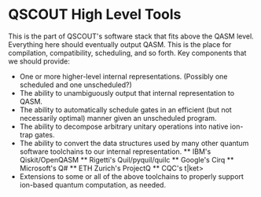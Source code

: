 # QSCOUT High Level Tools
This is the part of QSCOUT's software stack that fits above the QASM level. Everything here should eventually output QASM. This is the place for compilation, compatibility, scheduling, and so forth.
Key components that we should provide:
* One or more higher-level internal representations. (Possibly one scheduled and one unscheduled?)
* The ability to unambiguously output that internal representation to QASM.
* The ability to automatically schedule gates in an efficient (but not necessarily optimal) manner given an unscheduled program.
* The ability to decompose arbitrary unitary operations into native ion-trap gates.
* The ability to convert the data structures used by many other quantum software toolchains to our internal representation.
** IBM's Qiskit/OpenQASM
** Rigetti's Quil/pyquil/quilc
** Google's Cirq
** Microsoft's Q#
** ETH Zurich's ProjectQ
** CQC's t|ket>
* Extensions to some or all of the above toolchains to properly support ion-based quantum computation, as needed.

